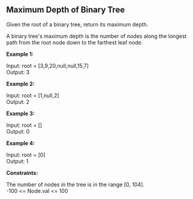 ## Maximum Depth of Binary Tree

Given the root of a binary tree, return its maximum depth.

A binary tree's maximum depth is the number of nodes along the longest path from the root node down to the farthest leaf node.


**Example 1:**

Input: root = [3,9,20,null,null,15,7]<br>
Output: 3

**Example 2:**

Input: root = [1,null,2]<br>
Output: 2

**Example 3:**

Input: root = []<br>
Output: 0

**Example 4:**

Input: root = [0]<br>
Output: 1
 

**Constraints:**

The number of nodes in the tree is in the range [0, 104].<br>
-100 <= Node.val <= 100